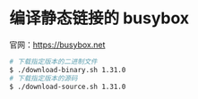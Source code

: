 # 编译静态链接的 busybox

官网：<https://busybox.net>

```sh
# 下载指定版本的二进制文件
$ ./download-binary.sh 1.31.0
# 下载指定版本的源码
$ ./download-source.sh 1.31.0
```
